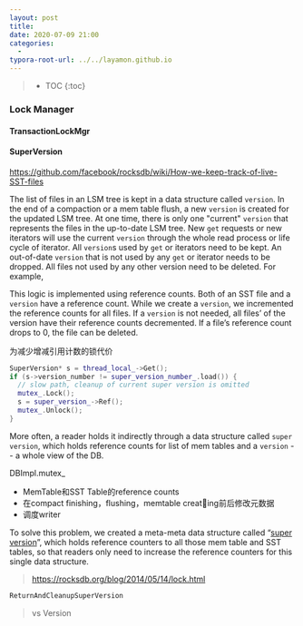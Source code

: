 ```yaml
---
layout: post
title: 
date: 2020-07-09 21:00
categories:
  -
typora-root-url: ../../layamon.github.io
---
```

> * TOC
{:toc}

### Lock Manager

#### TransactionLockMgr

#### SuperVersion

https://github.com/facebook/rocksdb/wiki/How-we-keep-track-of-live-SST-files

The list of files in an LSM tree is kept in a data structure called `version`. In the end of a compaction or a mem table flush, a new `version` is created for the updated LSM tree. At one time, there is only one "current" `version` that represents the files in the up-to-date LSM tree. New `get` requests or new iterators will use the current `version` through the whole read process or life cycle of iterator. All `version`s used by `get` or iterators need to be kept. An out-of-date `version` that is not used by any `get` or iterator needs to be dropped. All files not used by any other version need to be deleted. For example,

This logic is implemented using reference counts. Both of an SST file and a `version` have a reference count. While we create a `version`, we incremented the reference counts for all files. If a `version` is not needed, all files’ of the version have their reference counts decremented. If a file’s reference count drops to 0, the file can be deleted.

为减少增减引用计数的锁代价

```cpp
SuperVersion* s = thread_local_->Get();
if (s->version_number != super_version_number_.load()) {
  // slow path, cleanup of current super version is omitted
  mutex_.Lock();
  s = super_version_->Ref();
  mutex_.Unlock();
}
```



More often, a reader holds it indirectly through a data structure called `super version`, which holds reference counts for list of mem tables and a `version` -- a whole view of the DB.



DBImpl.mutex_

+ MemTable和SST Table的reference counts
+ 在compact finishing，flushing，memtable creating前后修改元数据
+ 调度writer



To solve this problem, we created a meta-meta data structure called “[super version](https://reviews.facebook.net/rROCKSDB1fdb3f7dc60e96394e3e5b69a46ede5d67fb976c)”, which holds reference counters to all those mem table and SST tables, so that readers only need to increase the reference counters for this single data structure. 

> https://rocksdb.org/blog/2014/05/14/lock.html



```cpp
ReturnAndCleanupSuperVersion
```

> vs Version

#### 

